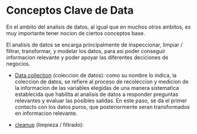 Conceptos Clave de Data
=======================

En el ambito del analisis de datos, al igual que en muchos otros ambitos, es muy importante tener nocion de ciertos conceptos base.

El analisis de datos se encarga principalmente de inspeccionar, limpiar / filtrar, transformar, y modelar los datos, para asi poder conseguir informacion relevante y poder apoyar las diferentes deciciones de negocios.

- <ins>Data collection</ins> (coleccion de datos): como su nombre lo indica, la coleccion de datos, se refiere al proceso de recoleccion y medicion de la informacion de las variables elegidas de una manera sistematica establecida que habilita al analisis de datos a responder preguntas relevantes y evaluar las posibles salidas. En este paso, se da el primer contacto con los datos puros, que posteriormente seran transformados en informacion relevante.

- <ins>cleanup</ins> (limpieza / filtrado): 